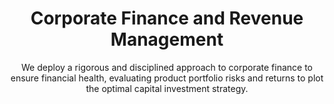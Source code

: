 ---
layout: service
order: 2
title: "Corporate Finance and Revenue Management"
subtitle: "We deploy a rigorous and disciplined approach to corporate finance to ensure financial health, evaluating product portfolio risks and returns to plot the optimal capital investment strategy."
intro: "SLKone’s unique approach to corporate finance connects operational insight with financial expertise, ensuring every dollar invested drives measurable growth. By focusing on high-impact areas like product portfolios and capital investment, we secure your organization’s long-term financial strength and competitive advantage."
approach: "We employ a data-driven methodology to assess your current financial performance, identify opportunities for improvement, and implement strategies tailored to your unique business needs. Our approach integrates best practices with innovative financial management techniques to ensure sustained financial excellence."
impact_title: "Our Impact"
impact_intro: "Our Corporate Finance & Revenue Management services deliver significant results, including:"
impact:
  - "20-25% increase in EBITDA margins"
  - "15-20% reduction in working capital requirements"
  - "10-15% growth in revenue through strategic pricing"
  - "Improved forecast accuracy by 30%"
  - "Enhanced financial compliance and risk management"
impact_conclusion: "Clients benefit from improved financial stability, optimized revenue streams, and sustainable growth, positioning their businesses for long-term success and enhanced market competitiveness."
why_choose:
  - "Financial Expertise: In-depth knowledge of financial management and optimization."
  - "Customized Strategies: Tailored solutions to meet your specific financial goals."
  - "Proven Methodologies: Utilization of industry-leading financial practices."
  - "Continuous Improvement: Ongoing support to ensure sustained financial performance."
  - "Data-Driven Insights: Leveraging advanced analytics for informed decision-making."
  - "Cross-Industry Experience: Expertise across multiple sectors for diverse financial challenges."
cta: "Ready to optimize your financial performance? Contact SLKone today to discover how our Corporate Finance & Revenue Management services can drive your business growth."
icon: "fa-chart-line"
color: "mustard"
---